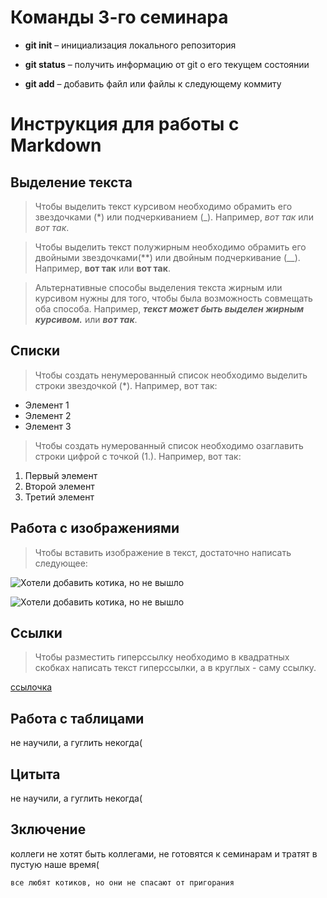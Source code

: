 # Команды 3-го семинара 

* **git init** – инициализация локального репозитория

* **git status** – получить информацию от git о его текущем состоянии

* **git add** – добавить файл или файлы к следующему коммиту

# Инструкция для работы с Markdown

## Выделение текста
>Чтобы выделить текст курсивом необходимо обрамить его звездочками (*) или подчеркиванием (_). Например, *вот так* или _вот так_.

>Чтобы выделить текст полужирным необходимо обрамить его двойными звездочками(**) или двойным подчеркивание (__). Например, **вот так** или __вот так__.

>Альтернативные способы выделения текста жирным или курсивом нужны для того, чтобы была возможность совмещать оба способа. Например, **_текст может быть выделен жирным курсивом._** или __*вот так*__.
## Списки
>Чтобы создать ненумерованный список необходимо выделить строки звездочкой (*). Например, вот так:
* Элемент 1
* Элемент 2
* Элемент 3

>Чтобы создать нумерованный список необходимо озаглавить строки цифрой с точкой (1.). Например, вот так:
1. Первый элемент
2. Второй элемент
3. Третий элемент

## Работа с изображениями
>Чтобы вставить изображение в текст, достаточно написать следующее:

![Хотели добавить котика, но не вышло](ScreenShot_7.jpg)

![Хотели добавить котика, но не вышло](./ScreenShot_9.png)

## Ссылки
>Чтобы разместить гиперссылку необходимо в квадратных скобках написать текст гиперссылки, а в круглых - саму ссылку.

[ссылочка](https://habr.com/ru/post/541258/)

## Работа с таблицами
не научили, а гуглить некогда(

## Цитыта
не научили, а гуглить некогда(

## Зключение
коллеги не хотят быть коллегами, не готовятся к семинарам и тратят в пустую наше время(

    все любят котиков, но они не спасают от пригорания